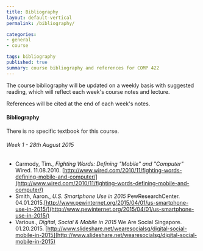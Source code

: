 ```yaml
---
title: Bibliography
layout: default-vertical
permalink: /bibliography/

categories:
- general
- course

tags: bibliography
published: true
summary: course bibliography and references for COMP 422
---
```


The course bibliography will be updated on a weekly basis with suggested reading, which will reflect each week's course notes and lecture.

References will be cited at the end of each week's notes.

#### Bibliography

There is no specific textbook for this course.

###### Week 1 - 28th August 2015

* Carmody, Tim., *Fighting Words: Defining "Mobile" and "Computer"* Wired. 11.08.2010. [http://www.wired.com/2010/11/fighting-words-defining-mobile-and-computer/](http://www.wired.com/2010/11/fighting-words-defining-mobile-and-computer/)
* Smith, Aaron., *U.S. Smartphone Use in 2015* PewResearchCenter. 04.01.2015.[http://www.pewinternet.org/2015/04/01/us-smartphone-use-in-2015/](http://www.pewinternet.org/2015/04/01/us-smartphone-use-in-2015/)
* Various., *Digital, Social & Mobile in 2015* We Are Social Singapore. 01.20.2015. [http://www.slideshare.net/wearesocialsg/digital-social-mobile-in-2015](http://www.slideshare.net/wearesocialsg/digital-social-mobile-in-2015)
